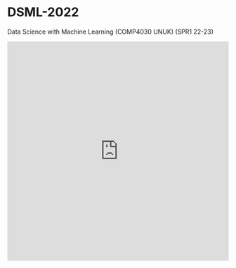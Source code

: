 # DSML-2022
Data Science with Machine Learning (COMP4030 UNUK) (SPR1 22-23)
<iframe src="https://docs.google.com/viewer?url=github.com/ethan-charles/DSML-2022/blob/main/DMA_final_report.pdf&embedded=true" width="100%" height="500" frameborder="0"></iframe>

